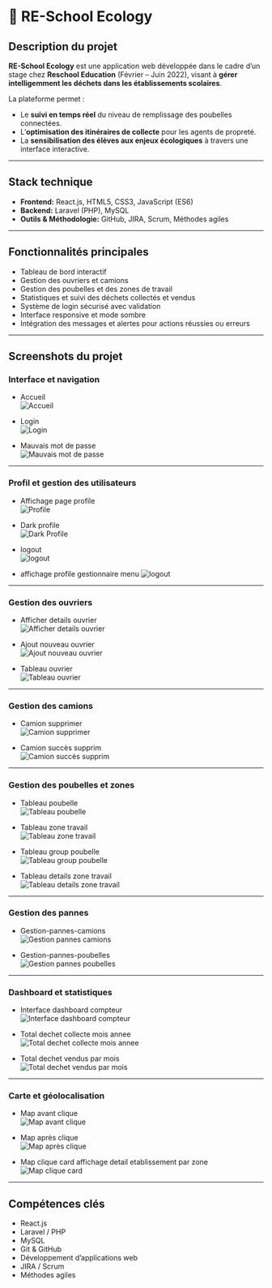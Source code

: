 # 🌱 RE-School Ecology

## Description du projet
**RE-School Ecology** est une application web développée dans le cadre d’un stage chez **Reschool Education** (Février – Juin 2022), visant à **gérer intelligemment les déchets dans les établissements scolaires**.

La plateforme permet :
- Le **suivi en temps réel** du niveau de remplissage des poubelles connectées.  
- L’**optimisation des itinéraires de collecte** pour les agents de propreté.  
- La **sensibilisation des élèves aux enjeux écologiques** à travers une interface interactive.  

---

## Stack technique
- **Frontend:** React.js, HTML5, CSS3, JavaScript (ES6)  
- **Backend:** Laravel (PHP), MySQL  
- **Outils & Méthodologie:** GitHub, JIRA, Scrum, Méthodes agiles  

---

## Fonctionnalités principales
- Tableau de bord interactif
- Gestion des ouvriers et camions
- Gestion des poubelles et des zones de travail
- Statistiques et suivi des déchets collectés et vendus
- Système de login sécurisé avec validation
- Interface responsive et mode sombre
- Intégration des messages et alertes pour actions réussies ou erreurs

---

## Screenshots du projet

### Interface et navigation
- Accueil  
![Accueil](./screenshots/1-accueil.png)

- Login  
![Login](./screenshots/2-login.PNG)

- Mauvais mot de passe  
![Mauvais mot de passe](./screenshots/3-mauvais_mot_de_passe.png)

---

### Profil et gestion des utilisateurs
- Affichage page profile  
![Profile](./screenshots/4-profil.png)

- Dark profile  
![Dark Profile](./screenshots/5-dark_profile.png)

- logout  
![logout](./screenshots/6-logout.png)

- affichage profile gestionnaire menu
![logout](./screenshots/6-affichage-profile-gestionnaire-menu.png)

---

### Gestion des ouvriers
- Afficher details ouvrier  
![Afficher details ouvrier](./screenshots/7-afficher_details_ouvrier.png)

- Ajout nouveau ouvrier  
![Ajout nouveau ouvrier](./screenshots/8-ajout_nouveau_ouvrier.png)

- Tableau ouvrier  
![Tableau ouvrier](./screenshots/9-tableau_ouvrier.png)

---

### Gestion des camions
- Camion supprimer  
![Camion supprimer](./screenshots/10-camion_supprimer.png)

- Camion succès supprim  
![Camion succès supprim](./screenshots/11-camion_succes_supprim.png)

---

### Gestion des poubelles et zones
- Tableau poubelle  
![Tableau poubelle](./screenshots/12-tableau_poubelle.png)

- Tableau zone travail  
![Tableau zone travail](./screenshots/13-tableau_zone_travail.png)

- Tableau group poubelle  
![Tableau group poubelle](./screenshots/14-tableau_group_poubelle.png)

- Tableau details zone travail  
![Tableau details zone travail](./screenshots/15-tableau_details_zone_travail.png)

---

### Gestion des pannes
- Gestion-pannes-camions  
![Gestion pannes camions](./screenshots/16-gestion-pannes-camions.png)

- Gestion-pannes-poubelles  
![Gestion pannes poubelles](./screenshots/17-gestion-pannes-poubelles.png)

---

### Dashboard et statistiques
- Interface dashboard compteur  
![Interface dashboard compteur](./screenshots/18-interface_dashboard_compteur.png)

- Total dechet collecte mois annee  
![Total dechet collecte mois annee](./screenshots/19-total_dechet_collecte_mois_annee.png)

- Total dechet vendus par mois  
![Total dechet vendus par mois](./screenshots/20-total_dechet_vendus_par_mois.png)

---

### Carte et géolocalisation
- Map avant clique  
![Map avant clique](./screenshots/21-map_avant_clique.png)

- Map après clique  
![Map après clique](./screenshots/22-map_apres_clique.png)

- Map clique card affichage detail etablissement par zone  
![Map clique card](./screenshots/23-map_clique_card_affichage_detail_etablissement_par_zone.png)

---

## Compétences clés
- React.js  
- Laravel / PHP  
- MySQL  
- Git & GitHub  
- Développement d’applications web  
- JIRA / Scrum  
- Méthodes agiles
